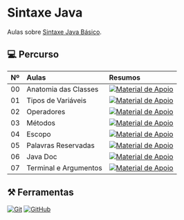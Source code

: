# Sintaxe Java

Aulas sobre [Sintaxe Java Básico](https://felipe-aguiar.gitbook.io/dio-java/gitbook/sintaxe/anatomia-das-classes).

## 💻 Percurso
<table>
  <thead>
    <tr align="left">
      <th>Nº</th>
      <th>Aulas</th>
      <th>Resumos</th>
    </tr>
  </thead>
  <tbody align="left">
    <tr>
      <td>00</td>
      <td>Anatomia das Classes</td>
      <td align="center">
        <a href="https://github.com/beaasb/Sintaxe-Java/tree/main/anatomia-classes">
           <img align="center" alt="Material de Apoio" src="https://img.shields.io/badge/Ver%20Material-30A3DC?style=for-the-badge">
        </a>
      </td>
    </tr>
    <tr>
      <td>01</td>
      <td>Tipos de Variáveis</td>
      <td align="center">
        <a href="https://github.com/beaasb/Sintaxe-Java/tree/main/tipos-variaveis">
           <img align="center" alt="Material de Apoio" src="https://img.shields.io/badge/Ver%20Material-E94D5F?style=for-the-badge">
        </a>
      </td>
    </tr>
    <tr>
      <td>02</td>
      <td>Operadores</td>
      <td align="center">
        <a href="https://github.com/beaasb/Sintaxe-Java/tree/main/operadores">
           <img align="center" alt="Material de Apoio" src="https://img.shields.io/badge/Ver%20Material-30A3DC?style=for-the-badge">
        </a>
      </td>
    </tr>
    <tr>
      <td>03</td>
      <td>Métodos</td>
      <td align="center">
        <a href="https://github.com/beaasb/Sintaxe-Java/tree/main/metodos">
           <img align="center" alt="Material de Apoio" src="https://img.shields.io/badge/Ver%20Material-E94D5F?style=for-the-badge">
        </a>
      </td>    
    </tr>
    <tr>
      <td>04</td>
      <td>Escopo</td>
      <td align="center">
        <a href="https://github.com/beaasb/Sintaxe-Java/tree/main/escopo">
           <img align="center" alt="Material de Apoio" src="https://img.shields.io/badge/Ver%20Material-30A3DC?style=for-the-badge">
        </a>
      </td>    
    </tr>
     <tr>
      <td>05</td>
      <td>Palavras Reservadas</td>
      <td align="center">
        <a href="https://github.com/beaasb/Sintaxe-Java/tree/main/palavras-reservadas">
           <img align="center" alt="Material de Apoio" src="https://img.shields.io/badge/Ver%20Material-E94D5F?style=for-the-badge">
        </a>
      </td>    
    </tr>
     <tr>
      <td>06</td>
      <td>Java Doc</td>
      <td align="center">
        <a href="https://github.com/beaasb/Sintaxe-Java/tree/main/java-doc">
           <img align="center" alt="Material de Apoio" src="https://img.shields.io/badge/Ver%20Material-30A3DC?style=for-the-badge">
        </a>
      </td>    
    </tr>
   <tr>
      <td>07</td>
      <td>Terminal e Argumentos</td>
      <td align="center">
        <a href="https://github.com/beaasb/Sintaxe-Java/tree/main/terminal-argumentos">
           <img align="center" alt="Material de Apoio" src="https://img.shields.io/badge/Ver%20Material-E94D5F?style=for-the-badge">
        </a>
      </td>    
    </tr>
  </tbody>
  <tfoot></tfoot>
</table>

## ⚒️ Ferramentas
[![Git](https://img.shields.io/badge/Git-000?style=for-the-badge&logo=git&logoColor=E94D5F)](https://git-scm.com/doc) 
[![GitHub](https://img.shields.io/badge/GitHub-000?style=for-the-badge&logo=github&logoColor=30A3DC)](https://docs.github.com/)
<br>
